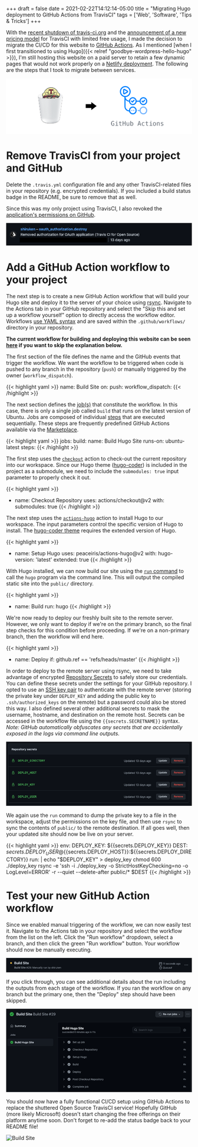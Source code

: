 +++
draft = false
date = 2021-02-22T14:12:14-05:00
title = "Migrating Hugo deployment to GitHub Actions from TravisCI"
tags = ['Web', 'Software', 'Tips & Tricks']
+++

With the [recent shutdown of travis-ci.org](https://mailchi.mp/3d439eeb1098/travis-ciorg-is-moving-to-travis-cicom) and the [announcement of a new pricing model](https://blog.travis-ci.com/2020-11-02-travis-ci-new-billing) for TravisCI with limited free usage, I made the decision to migrate the CI/CD for this website to [GitHub Actions](https://github.com/features/actions). As I mentioned [when I first transitioned to using Hugo]({{< relref "goodbye-wordpress-hello-hugo" >}}), I'm still hosting this website on a paid server to retain a few dynamic pages that would not work properly on a [Netlify deployment](https://gohugo.io/hosting-and-deployment/hosting-on-netlify/). The following are the steps that I took to migrate between services.

![Migrating from TravisCI to GitHub Actions](travis-github.png)

# Remove TravisCI from your project and GitHub

Delete the `.travis.yml` configuration file and any other TravisCI-related files in your repository (e.g. encrypted credentials). If you included a build status badge in the README, be sure to remove that as well.

Since this was my only project using TravisCI, I also revoked the [application's permissions on GitHub](https://github.com/settings/applications).

![Revoked TravisCI access to GitHub](revoke.png)

# Add a GitHub Action workflow to your project

The next step is to create a new GitHub Action workflow that will build your Hugo site and deploy it to the server of your choice using [rsync](https://linux.die.net/man/1/rsync). Navigate to the Actions tab in your GitHub repository and select the "Skip this and set up a workflow yourself" option to directly access the workflow editor. Workflows [use YAML syntax](https://docs.github.com/en/actions/reference/workflow-syntax-for-github-actions) and are saved within the `.github/workflows/` directory in your repository.

**The current workflow for building and deploying this website can be seen [**here**](https://github.com/shiruken/csullender.com/blob/master/.github/workflows/build.yml) if you want to skip the explanation below.**

The first section of the file defines the name and the GitHub events that trigger the workflow. We want the workflow to be triggered when code is pushed to any branch in the repository (`push`) or manually triggered by the owner (`workflow_dispatch`).

{{< highlight yaml >}}
name: Build Site
on:
  push: 
  workflow_dispatch: 
{{< /highlight >}}

The next section defines the [job(s)](https://docs.github.com/en/actions/reference/workflow-syntax-for-github-actions#jobs) that constitute the workflow. In this case, there is only a single job called `build` that runs on the latest version of Ubuntu. Jobs are composed of individual [steps](https://docs.github.com/en/actions/reference/workflow-syntax-for-github-actions#jobsjob_idsteps) that are executed sequentially. These steps are frequently predefined GitHub Actions available via the [Marketplace](https://github.com/marketplace?type=actions). 

{{< highlight yaml >}}
jobs:
  build:
    name: Build Hugo Site
    runs-on: ubuntu-latest
    steps: 
{{< /highlight >}}

The first step uses the [`checkout`](https://github.com/marketplace/actions/checkout) action to check-out the current repository into our workspace. Since our Hugo theme ([hugo-coder](https://github.com/luizdepra/hugo-coder)) is included in the project as a submodule, we need to include the `submodules: true` input parameter to properly check it out.

{{< highlight yaml >}}
- name: Checkout Repository
  uses: actions/checkout@v2
  with:
    submodules: true
{{< /highlight >}}

The next step uses the [`actions-hugo`](https://github.com/marketplace/actions/hugo-setup) action to install Hugo to our workspace. The input parameters control the specific version of Hugo to install. The [hugo-coder theme](https://github.com/luizdepra/hugo-coder) requires the extended version of Hugo.

{{< highlight yaml >}}
- name: Setup Hugo
  uses: peaceiris/actions-hugo@v2
  with:
    hugo-version: 'latest'
    extended: true
{{< /highlight >}}

With Hugo installed, we can now build our site using the [`run` command](https://docs.github.com/en/actions/reference/workflow-syntax-for-github-actions#jobsjob_idstepsrun) to call the `hugo` program via the command line. This will output the compiled static site into the `public/` directory.

{{< highlight yaml >}}
- name: Build
  run: hugo
{{< /highlight >}}

We're now ready to deploy our freshly built site to the remote server. However, we only want to deploy if we're on the primary branch, so the final step checks for this condition before proceeding. If we're on a non-primary branch, then the workflow will end here.

{{< highlight yaml >}}
- name: Deploy
  if: github.ref == 'refs/heads/master'
{{< /highlight >}}

In order to deploy to the remote server using rsync, we need to take advantage of encrypted [Repository Secrets](https://docs.github.com/en/actions/reference/encrypted-secrets) to safely store our credentials. You can define these secrets under the settings for your GitHub repository. I opted to use an [SSH key pair](https://docs.github.com/en/github/authenticating-to-github/generating-a-new-ssh-key-and-adding-it-to-the-ssh-agent#generating-a-new-ssh-key) to authenticate with the remote server (storing the private key under `DEPLOY_KEY` and adding the public key to `.ssh/authorized_keys` on the remote) but a password could also be stored this way. I also defined several other additional secrets to mask the username, hostname, and destination on the remote host. Secrets can be accessed in the workflow file using the `{{secrets.SECRETNAME}}` syntax. _Note: GitHub automatically obfuscates any secrets that are accidentally exposed in the logs via command line outputs._

![Encrypted Repository Secrets](secrets.png)

We again use the `run` command to dump the private key to a file in the workspace, adjust the permissions on the key file, and then use `rsync` to sync the contents of `public/` to the remote destination. If all goes well, then your updated site should now be live on your server.

{{< highlight yaml >}}
env:
  DEPLOY_KEY: ${{secrets.DEPLOY_KEY}}
  DEST: ${{secrets.DEPLOY_USER}}@${{secrets.DEPLOY_HOST}}:${{secrets.DEPLOY_DIRECTORY}}
run: |
  echo "$DEPLOY_KEY" > deploy_key
  chmod 600 ./deploy_key
  rsync -e 'ssh -i ./deploy_key -o StrictHostKeyChecking=no -o LogLevel=ERROR' -r --quiet --delete-after public/* $DEST
{{< /highlight >}}

# Test your new GitHub Action workflow

Since we enabled manual triggering of the workflow, we can now easily test it. Navigate to the Actions tab in your repository and select the workflow from the list on the left. Click the "Run workflow" dropdown, select a branch, and then click the green "Run workflow" button. Your workflow should now be manually executing.

![Running GitHub Actions Workflow](running.png)

If you click through, you can see additional details about the run including the outputs from each stage of the workflow. If you ran the workflow on any branch but the primary one, then the "Deploy" step should have been skipped.

![GitHub Actions Run Summary](output.png)

You should now have a fully functional CI/CD setup using GitHub Actions to replace the shuttered Open Source TravisCI service! Hopefully GitHub (more likely Microsoft) doesn't start changing the free offerings on their platform anytime soon. Don't forget to re-add the status badge back to your README file!

![Build Site](https://github.com/shiruken/csullender.com/workflows/Build%20Site/badge.svg?branch=master)
